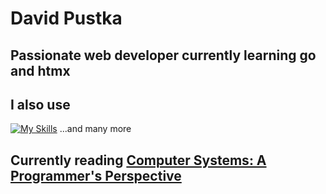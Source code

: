 # David Pustka
## Passionate web developer currently learning go and htmx
## I also use 

[![My Skills](https://skillicons.dev/icons?i=html,css,js,ts,nodejs,py,rust,php,svelte,react,nextjs,docker,neovim,mysql,mongodb,postgres)](https://skillicons.dev)
...and many more

## Currently reading [Computer Systems: A Programmer's Perspective](https://www.amazon.com/Computer-Systems-Programmers-Perspective-Edition/dp/013409266X "awsome book")
<!--
**dr0th3r/dr0th3r** is a ✨ _special_ ✨ repository because its `README.md` (this file) appears on your GitHub profile.

Here are some ideas to get you started:

- 🔭 I’m currently working on ...
- 🌱 I’m currently learning ...
- 👯 I’m looking to collaborate on ...
- 🤔 I’m looking for help with ...
- 💬 Ask me about ...
- 📫 How to reach me: ...
- 😄 Pronouns: ...
- ⚡ Fun fact: ...
-->
